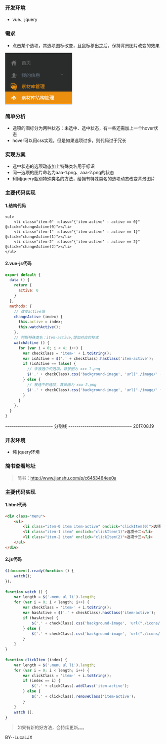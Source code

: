 ### 开发环境

- vue、jquery

### 需求

- 点击某个选项，其选项图标改变，且鼠标移出之后，保持背景图片改变的效果

![示意图](./images/demo.png)

### 简单分析

- 选项的图标分为两种状态：未选中、选中状态，有一些还需加上一个hover状态
- hover可以用css实现，但是如果选项过多，则代码过于冗长

### 实现方案

- 选中状态的选项动态加上特殊类名用于标识
- 同一选项的图片命名为aaa-1.png、aaa-2.png的状态
- 利用jquery甄别特殊类名的方法，给拥有特殊类名的选项动态改变背景图片

### 主要代码实现

#### 1.结构代码

```vue-html
<ul>
    <li class="item-0" :class="{'item-active' : active == 0}" @click="changeActive(0)"></li>
    <li class="item-1" :class="{'item-active' : active == 1}" @click="changeActive(1)"></li>
    <li class="item-2" :class="{'item-active' : active == 2}" @click="changeActive(2)"></li>
</ul>
```

#### 2.vue-js代码
```js
export default {
  data () {
    return {
      active: 0
    }
  },
  methods: {
    // 改变active值
    changeActive (index) {
      this.active = index;
      this.watchActive();
    },
    // 判断特殊类名：item-active,增加对应的样式
    watchActive () {
      for (var i = 0; i < 4; i++) {
        var checkClass = 'item-' + i.toString();
        var isActive = $('.' + checkClass).hasClass('item-active');
        if (isActive == false) {
          // 未被选中的选项，背景图为 xxx-1.png
          $('.' + checkClass).css('background-image', 'url("./image/' + checkClass + '-1.png")');
        } else {
          // 被选中的选项，背景图为 xxx-2.png
          $('.' + checkClass).css('background-image', 'url("./image/' + checkClass + '-2.png")');
        }
      }
    },
  }
}
```
------------------------ 分割线 --------------------------------
2017.08.19

### 开发环境

 - 纯 jquery环境

### 简书查看地址

> 简书：http://www.jianshu.com/p/c6453464ee0a 

### 主要代码实现

#### 1.html代码

```html
<div class="menu">
    <ul>
        <li class="item-0 item item-active" onclick="clickItem(0)">选项卡一</li>
        <li class="item-1 item" onclick="clickItem(1)">选项卡二</li>
        <li class="item-2 item" onclick="clickItem(2)">选项卡三</li>
    </ul>
</div>
```

#### 2.js代码

```javascript
$(document).ready(function () {
    watch();
});

function watch () {
    var length = $('.menu ul li').length;
    for (var i = 0; i < length; i++) {
        var checkClass = 'item-' + i.toString();
        var hasActive = $('.' + checkClass).hasClass('item-active');
        if (hasActive) {
            $('.' + checkClass).css('background-image', 'url("./icons/' + checkClass + '-red.png")');
        } else {
            $('.' + checkClass).css('background-image', 'url("./icons/' + checkClass + '-blue.png")')
        }
    }
}

function clickItem (index) {
    var length = $('.menu ul li').length;
    for (var i = 0; i < length; i++) {
        var clickClass = 'item-' + i.toString();
        if (index == i) {
            $('.' + clickClass).addClass('item-active');
        } else {
            $('.' + clickClass).removeClass('item-active');
        }
    }
    watch ();
}
```

> 如果有新的好方法，会持续更新。。。

  BY--LucaLJX